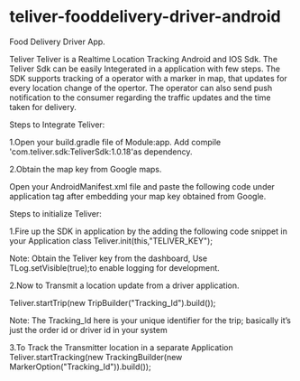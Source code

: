 # teliver-fooddelivery-driver-android
Food Delivery Driver App.

Teliver
    Teliver is a Realtime Location Tracking Android and IOS Sdk. The Teliver Sdk can be easily Integerated in a application  with few steps. The SDK supports tracking of a operator with a marker in map, that updates for every location change of the opertor. The operator can also send push notification to the consumer regarding the traffic updates and the time taken for delivery.  
         
Steps to Integrate Teliver:

1.Open your build.gradle file of Module:app.
Add compile 'com.teliver.sdk:TeliverSdk:1.0.18'as dependency.

2.Obtain the map key from Google maps.

Open your AndroidManifest.xml file and paste the following code under application tag after embedding your map key obtained from Google.

<meta-data
android:name="com.google.android.geo.API_KEY"
android:value="API_KEY_FOR_MAP"/>


Steps to initialize Teliver:

1.Fire up the SDK in application by the adding the following code snippet in your Application class
      Teliver.init(this,"TELIVER_KEY"); 
      
Note: Obtain the Teliver key from the dashboard, Use TLog.setVisible(true);to enable logging for development.


2.Now to Transmit a location update from a driver application.  

Teliver.startTrip(new TripBuilder("Tracking_Id").build());        

Note: The Tracking_Id here is your unique identifier for the trip; basically it’s just the order id or driver id in your system


3.To Track the Transmitter location in a separate Application
      Teliver.startTracking(new TrackingBuilder(new MarkerOption("Tracking_Id")).build());


         
